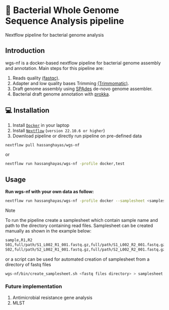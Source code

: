 # 🧬 Bacterial Whole Genome Sequence Analysis pipeline
Nextflow pipeline for bacterial genome analysis

## Introduction
wgs-nf is a docker-based nextflow pipeline for bacterial genome assembly and annotation.
Main steps for this pipeline are:
1. Reads quality [(fastqc)](https://www.bioinformatics.babraham.ac.uk/projects/fastqc/).
2. Adapter and low quality bases Trimming [(Trimmomatic)](http://www.usadellab.org/cms/index.php?page=trimmomatic).
3. Draft genome assembly using [SPAdes](https://ablab.github.io/spades/) de-novo genome assembler.
4. Bacterial draft genome annotation with [prokka](https://github.com/tseemann/prokka).


## 💻 Installation
1. Install [`Docker`](https://docs.docker.com/engine/install/) in your laptop
2. Install [`Nextflow`](https://www.nextflow.io/docs/latest/getstarted.html#installation) (`version 22.10.6 or higher`)
3. Download pipeline or directly run pipeline on pre-defined data
```bash
nextflow pull hassanghayas/wgs-nf
```
or
```bash
nextflow run hassanghayas/wgs-nf -profile docker,test
```

## Usage
**Run wgs-nf with your own data as follow:**
```bash
nextflow run hassanghayas/wgs-nf -profile docker --samplesheet <samplesheet.csv> --outdir <results directory>
```
> [!NOTE]
> To run the pipeline create a samplesheet which contain sample name and path to the directory containing read files. Samplesheet can be created manually as shown in the example below:
```bash
sample,R1,R2
S01,full/path/S1_L002_R1_001.fastq.gz,full/path/S1_L002_R2_001.fastq.gz
S02,full/path/S2_L002_R1_001.fastq.gz,full/path/S2_L002_R2_001.fastq.gz
```
or a script can be used for automated creation of samplesheet from a directory of fastq files
```bash
wgs-nf/bin/create_samplesheet.sh <fastq files directory> > samplesheet.csv
```

### Future implementation
1. Antimicrobial resistance gene analysis
2. MLST

